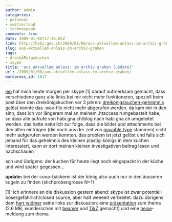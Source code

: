 ```yaml
---
author: admin
categories:
- personal
- switzerland
- technospeak
comments: true
date: 2009-01-06T17:16:05Z
link: http://habi.gna.ch/2009/01/06/aus-aktuellem-anlass-im-archiv-graben/
slug: aus-aktuellem-anlass-im-archiv-graben
tags:
- dreikÃ¶nigskuchen
- skype
title: 'aus aktuellem anlass: im archiv graben [update]'
url: /2009/01/06/aus-aktuellem-anlass-im-archiv-graben/
wordpress_id: 1617
---
```


[leo](http://leo.buettiker.org/) hat mich heute morgen per skype [1] darauf aufmerksam gemacht, dass verschiedene ganz alte links bei mir nicht mehr funktioneren, speziell beim post über den dreikönigskuchen vor 3 jahren: [dreikönigskuchen-geheimnis gelöst](http://habi.gna.ch/2005/01/10/dreiknigskuchen-geheimnis-gelst-with-short-english-explanation/) konnte das .wav-file nicht mehr abgerufen werden. da kam mir in den sinn, dass ich vor längerem mal an meinem .htaccess rumgebastelt habe, so dass alle aufrufe von habi.gna.ch/blog nach habi.gna.ch umgeleitet werden. das hatte natürlich zur folge, dass die bilder und attachments bei den alten einträgen (die noch aus der zeit von [movable type](http://www.movabletype.com/) stammen) nicht mehr aufgerufen werden konnten. das problem ist jetzt gelöst und falls sich jemand für das geheimnis des kleinen plastig-königs in dem kuchen interessiert, kann er dort meinen kleinen investigativen beitrag lesen und nachschauen




ach und übrigens: der kuchen für heute liegt noch eingepackt in der küche und wird später gegessen...




**update:** bei der coop-bäckerei ist der könig also auch nur in den äusseren kugeln zu finden (stichprobengrösse N=1)




[1]: ich erinnere an die diskussion gestern abend: skype ist zwar potentiell böse/gefährlich/closed source, aber halt weeeeit verbreitet. dazu übrigens dem [herr widmer](http://blog.dasrecht.net/) seine links zur diskussion: eine [präsentation](http://www.secdev.org/conf/skype_BHEU06.handout.pdf) zum thema (2.6 MB, wunderschön mit [beamer](http://latex-beamer.sourceforge.net/) und [TikZ](http://flickr.com/photos/habi/tags/tikz/) gemacht) und eine [heise](http://www.heise.de/newsticker/Skype-unter-die-Lupe-genommen--/meldung/71094)-meldung zum thema.



